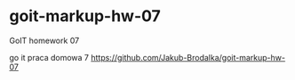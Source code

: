 # goit-markup-hw-07

GoIT homework 07

go it praca domowa 7
https://github.com/Jakub-Brodalka/goit-markup-hw-07
